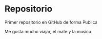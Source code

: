 # Repositorio

Primer repositorio en GitHub de forma Publica

Me gusta mucho viajar, el mate y la musica.
